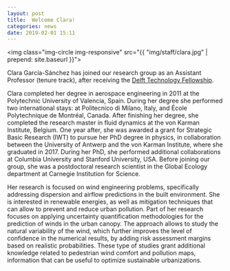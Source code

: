 ```yaml
---
layout: post
title:  Welcome Clara!
categories: news
date: 2019-02-01 15:11
---
```


<img class="img-circle img-responsive" src="{{ "img/staff/clara.jpg" | prepend: site.baseurl }}">

Clara García-Sánchez has joined our research group as an Assistant Professor (tenure track), after receiving the [Delft Technology Fellowship](https://www.tudelft.nl/en/about-tu-delft/working-at-tu-delft/fellows-and-postdocs/delft-technology-fellowship/).

Clara completed her degree in aerospace engineering in 2011 at the Polytechnic University of Valencia, Spain. During her degree she performed two international stays: at Politecnico di Milano, Italy, and École Polytechnique de Montréal, Canada. After finishing her degree, she completed the research master in fluid dynamics at the von Karman Institute, Belgium. One year after, she was awarded a grant for Strategic Basic Research (IWT) to pursue her PhD degree in physics, in collaboration between the University of Antwerp and the von Karman Institute, where she graduated in 2017. During her PhD, she performed additional collaborations at Columbia University and Stanford University, USA. Before joining our group, she was a postdoctoral research scientist in the Global Ecology department at Carnegie Institution for Science.

Her research is focused on wind engineering problems, specifically addressing dispersion and airflow predictions in the built environment. She is interested in renewable energies, as well as mitigation techniques that can allow to prevent and reduce urban pollution. Part of her research focuses on applying uncertainty quantification methodologies for the prediction of winds in the urban canopy. The approach allows to study the natural variability of the wind, which further improves the level of confidence in the numerical results, by adding risk assessment margins based on realistic probabilities. These type of studies grant additional knowledge related to pedestrian wind comfort and pollution maps, information that can be useful to optimize sustainable urbanizations.



